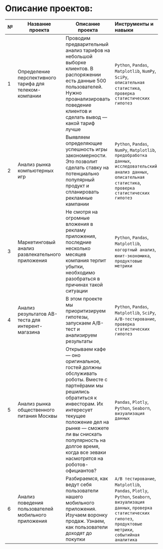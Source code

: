 # Описание проектов:
|№|Название проекта     |Описание проекта|Инструменты и навыки|
|-|---------------------|---------------  |:-------------------|
|1|Определение перспективного тарифа для телеком-компании| Проводим предварительный анализ тарифов на небольшой выборке клиентов. В распоряжении есть данные 500 пользователей. Нужно проанализировать поведение клиентов и сделать вывод — какой тариф лучше| `Python`, `Pandas`, `Matplotlib`, `NumPy`, `SciPy`, `описательная статистика`, `проверка статистических гипотез`|
|2|Анализ рынка компьютерных игр|Выявляем определяющие успешность игры закономерности. Это позволит сделать ставку на потенциально популярный продукт и спланировать рекламные кампании|`Python`, `Pandas`, `NumPy`, `Matplotlib`, `предобработка данных`, `исследовательский анализ данных`, `описательная статистика`, `проверка статистических гипотез`|
|3|Маркетинговый анализ развлекательного приложения|Не смотря на огромные вложения в рекламу приложения, последние несколько месяцев компания терпит убытки, необходимо разобраться в причинах такой ситуации|`Python`, `Pandas`, `Matplotlib`, `когортный анализ`, `юнит-экономика`, `продуктовые метрики`|
|4|Анализ результатов AB-теста для интерент-магазина|В этом проекте мы приоритизируем гипотезы, запускаем A/B-тест и анализируем результаты|`Python`, `Pandas`, `Matplotlib`, `SciPy`, `A/B-тестирование`, `проверка статистических гипотез`|
|5|Анализ рынка общественного питания Москвы|Открываем кафе — оно оригинальное, гостей должны обслуживать роботы. Вместе с партнёрами мы решились обратиться к инвесторам. Их интересует текущее положение дел на рынке — сможете ли вы снискать популярность на долгое время, когда все зеваки насмотрятся на роботов-официантов?|`Pandas`, `Plotly`, `Python`, `Seaborn`, `визуализация данных`|
|6|Анализ поведения пользователей мобильного приложения|Разбираемся, как ведут себя пользователи нашего мобильного приложения. Изучаем воронку продаж. Узнаем, как пользователи доходят до покупки|`A/B тестирование`, `Matplotlib`, `Pandas`, `Plotly`, `Python`, `Seaborn`, `визуализация данных`, `проверка статистических гипотез`, `продуктовые метрики`, `событийная аналитика`
